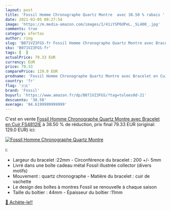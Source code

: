 ```yaml
---
layout: post
title: 'Fossil Homme Chronographe Quartz Montre  avec 38.50 % rabais '
date: 2021-03-05 00:27:54
image: 'https://m.media-amazon.com/images/I/41iYSPOdPeL._SL400_.jpg'
comments: true
category: ofertas
author: ring
slug: 'B071VZ3FGS-fr Fossil Homme Chronographe Quartz Montre avec Bracelet en...'
sku: 'B071VZ3FGS-fr'
tags: [  ]
actualPrice: 79.33 EUR
currency: EUR
price: 79.33
comparePrice: 129.0 EUR
prodname: 'Fossil Homme Chronographe Quartz Montre avec Bracelet en Cuir FS4812IE'
country: 'fr'
flag: '🇫🇷'
brand: 'Fossil'
buyurl: 'https://www.amazon.fr/dp/B071VZ3FGS/?tag=tolees0d-21'
descuento: '38.50'
average: '84.6199999999999'
---
```


C'est en vente [Fossil Homme Chronographe Quartz Montre avec Bracelet en Cuir FS4812IE](https://www.amazon.fr/dp/B071VZ3FGS/?tag=tolees0d-21)  à  38.50 % de réduction, prix final  79.33 EUR (original: 129.0 EUR) ici:

[![Fossil Homme Chronographe Quartz Montre ](https://m.media-amazon.com/images/I/41iYSPOdPeL._SL400_.jpg)](https://www.amazon.fr/dp/B071VZ3FGS/?tag=tolees0d-21)

ℹ️:

- Largeur du bracelet :22mm - Circonférence du bracelet : 200 +/- 5mm
- Livré dans une boîte cadeau métal Fossil illustrée collector (divers motifs)
- Mouvement : quartz chronographe - Matière du bracelet : cuir de vachette
- Le design des boîtes à montres Fossil se renouvelle à chaque saison
- Taille du boîtier : 44mm - Épaisseur du boîtier :11mm

[🛒 Achète-le!!](https://www.amazon.fr/dp/B071VZ3FGS/?tag=tolees0d-21)
